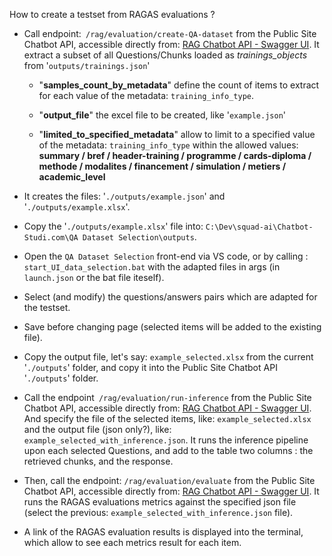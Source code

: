 How to create a testset from RAGAS evaluations ?

- Call endpoint:` /rag/evaluation/create-QA-dataset` from the Public Site Chatbot API, accessible directly from: [RAG Chatbot API - Swagger UI](http://localhost:8281/docs#/Evaluation/create_q_and_a_dataset_from_existing_summary_and_questions_objects_async_rag_evaluation_create_QA_dataset_post). It extract a subset of all Questions/Chunks loaded as *trainings_objects* from '`outputs/trainings.json`'
  
  - "**samples_count_by_metadata**" define the count of items to extract for each value of the metadata: `training_info_type`.
  
  - "**output_file**" the excel file to be created, like '`example.json`'
  
  - "**limited_to_specified_metadata**" allow to limit to a specified value of the metadata: `training_info_type` within the allowed values: **summary / bref / header-training / programme / cards-diploma / methode / modalites / financement / simulation / metiers / academic_level**

- It creates the files: '`./outputs/example.json`' and '`./outputs/example.xlsx`'.

- Copy the '`./outputs/example.xlsx`' file into: `C:\Dev\squad-ai\Chatbot-Studi.com\QA Dataset Selection\outputs`.

- Open the `QA Dataset Selection` front-end via VS code, or by calling : `start_UI_data_selection.bat` with the adapted files in args (in `launch.json` or the bat file iteself). 

- Select (and modify) the questions/answers pairs which are adapted for the testset.

- Save before changing page (selected items will be added to the existing file).

- Copy the output file, let's say: `example_selected.xlsx` from the current '`./outputs`' folder, and copy it into the Public Site Chatbot API '`./outputs`' folder.

- Call the endpoint` /rag/evaluation/run-inference` from the Public Site Chatbot API, accessible directly from: [RAG Chatbot API - Swagger UI](http://localhost:8281/docs#/Evaluation/run_questions_dataset_through_rag_inference_pipeline_and_save_async_rag_evaluation_run_inference_post). And specify the file of the selected items, like: `example_selected.xlsx` and the output file (json only?), like: `example_selected_with_inference.json`.  It runs the inference pipeline upon each selected Questions, and add to the table two columns : the retrieved chunks, and the response.

- Then, call the endpoint: `/rag/evaluation/evaluate` from the Public Site Chatbot API, accessible directly from: [RAG Chatbot API - Swagger UI](http://localhost:8281/docs#/Evaluation/run_ragas_evaluation_and_upload_async_rag_evaluation_evaluate_post). It runs the RAGAS evaluations metrics against the specified json file (select the previous: `example_selected_with_inference.json` file).

- A link of the RAGAS evaluation results is displayed into the terminal, which allow to see each metrics result for each item.


